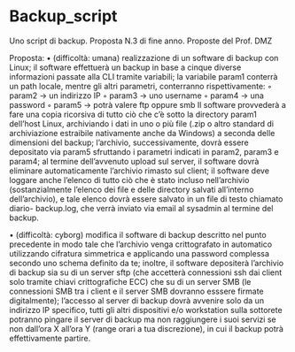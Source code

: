 # Backup_script
Uno script di backup. Proposta N.3 di fine anno. Proposte del Prof. DMZ


Proposta:
• (difficoltà: umana) realizzazione di un software di backup con Linux; il software effettuerà
un backup in base a cinque diverse informazioni passate alla CLI tramite variabili; la
variabile param1 conterrà un path locale, mentre gli altri parametri, conterranno
rispettivamente:
◦ param2 → un indirizzo IP
◦ param3 → uno username
◦ param4 → una password
◦ param5 → potrà valere ftp oppure smb
Il software provvederà a fare una copia ricorsiva di tutto ciò che c’è sotto la directory
param1 dell’host Linux, archiviando i dati in uno o più file (.zip o altro standard di archiviazione
estraibile nativamente anche da Windows) a seconda delle dimensioni del backup; l’archivio,
successivamente, dovrà essere depositato via param5 sfruttando i parametri indicati in param2,
param3 e param4; al termine dell’avvenuto upload sul server, il software dovrà eliminare
automaticamente l’archivio rimasto sul client; il software deve loggare anche l’elenco di tutto ciò
che è stato incluso nell’archivio (sostanzialmente l’elenco dei file e delle directory salvati
all’interno dell’archivio), e tale elenco dovrà essere salvato in un file di testo chiamato diario-
backup.log, che verrà inviato via email al sysadmin al termine del backup.

• (difficoltà: cyborg) modifica il software di backup descritto nel punto precedente in modo
tale che l’archivio venga crittografato in automatico utilizzando cifratura simmetrica e
applicando una password complessa secondo uno schema definito da te; inoltre, il
software depositerà l’archivio di backup sia su di un server sftp (che accetterà connessioni
ssh dai client solo tramite chiavi crittografiche ECC) che su di un server SMB (le
connessioni SMB tra i client e il server SMB dovranno esssere firmate digitalmente);
l’accesso al server di backup dovrà avvenire solo da un indirizzo IP specifico, tutti gli altri
dispositivi e/o workstation sulla sottorete potranno pingare il server di backup ma non
raggiungere i suoi servizi se non dall’ora X all’ora Y (range orari a tua discrezione), in cui il
backup potrà effettivamente partire.
